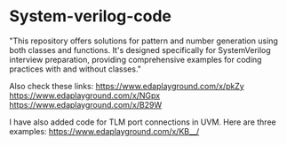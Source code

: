 # System-verilog-code

"This repository offers solutions for pattern and number generation using both classes and functions. It's designed specifically for SystemVerilog interview preparation, providing comprehensive examples for coding practices with and without classes."

Also check these links:
https://www.edaplayground.com/x/pkZy
https://www.edaplayground.com/x/NGpx
https://www.edaplayground.com/x/B29W


I have also added code for TLM port connections in UVM. Here are three examples:
https://www.edaplayground.com/x/KB__/
